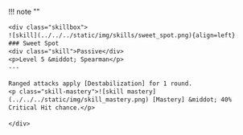 !!! note ""

    <div class="skillbox">
    ![skill](../../../static/img/skills/sweet_spot.png){align=left}
    ### Sweet Spot
    <div class="skill">Passive</div>
    <p>Level 5 &middot; Spearman</p>
    ---

    Ranged attacks apply [Destabilization] for 1 round.
    <p class="skill-mastery">![skill mastery](../../../static/img/skill_mastery.png) [Mastery] &middot; 40% Critical Hit chance.</p> 

    </div>

